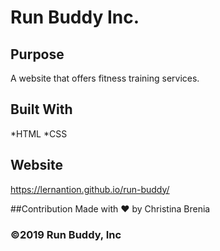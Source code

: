 # Run Buddy Inc.
## Purpose
A website that offers fitness training services.

## Built With
*HTML
*CSS

## Website
https://lernantion.github.io/run-buddy/

##Contribution 
Made with ❤️ by Christina Brenia

### ©️2019 Run Buddy, Inc 
